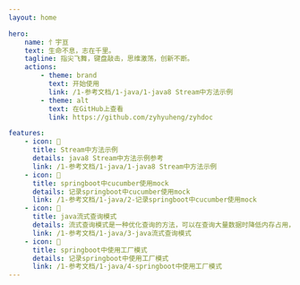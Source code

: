 ```yaml
---
layout: home

hero:
    name: 忄宇亘
    text: 生命不息，志在千里。
    tagline: 指尖飞舞，键盘敲击，思维激荡，创新不断。
    actions:
        - theme: brand
          text: 开始使用
          link: /1-参考文档/1-java/1-java8 Stream中方法示例
        - theme: alt
          text: 在GitHub上查看
          link: https://github.com/zyhyuheng/zyhdoc

features:
    - icon: 🍓
      title: Stream中方法示例
      details: java8 Stream中方法示例参考
      link: /1-参考文档/1-java/1-java8 Stream中方法示例
    - icon: 🍄
      title: springboot中cucumber使用mock
      details: 记录springboot中cucumber使用mock
      link: /1-参考文档/1-java/2-记录springboot中cucumber使用mock
    - icon: 🍒
      title: java流式查询模式
      details: 流式查询模式是一种优化查询的方法，可以在查询大量数据时降低内存占用，提高查询速度
      link: /1-参考文档/1-java/3-java流式查询模式
    - icon: 🚀
      title: springboot中使用工厂模式
      details: 记录springboot中使用工厂模式
      link: /1-参考文档/1-java/4-springboot中使用工厂模式
---
```


<!-- <homeMore></homeMore> -->
